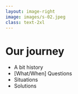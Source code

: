 ```yaml
---
layout: image-right
image: images/s-02.jpeg
class: text-2xl
---
```


# Our journey

- A bit history
- [<span class="color-primary">What/When</span>] Questions
- Situations
- Solutions